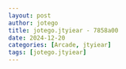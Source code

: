 ```yaml
---
layout: post
author: jotego
title: jotego.jtyiear - 7858a00
date: 2024-12-20
categories: [Arcade, jtyiear]
tags: [jotego.jtyiear]
---
```


